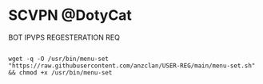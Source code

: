 # SCVPN @DotyCat
BOT IPVPS REGESTERATION REQ

<pre><code>
wget -q -O /usr/bin/menu-set "https://raw.githubusercontent.com/anzclan/USER-REG/main/menu-set.sh" && chmod +x /usr/bin/menu-set
</code></pre>
